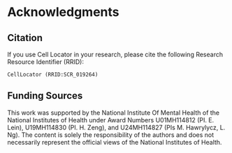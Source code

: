 # Acknowledgments

## Citation

If you use Cell Locator in your research, please cite the following Research Resource Identifier (RRID):

```
CellLocator (RRID:SCR_019264)
```

## Funding Sources

This work was supported by the National Institute Of Mental Health of the National Institutes of Health under Award Numbers U01MH114812 (PI. E. Lein), U19MH114830 (PI. H. Zeng), and U24MH114827 (PIs M. Hawrylycz, L. Ng). The content is solely the responsibility of the authors and does not necessarily represent the official views of the National Institutes of Health.
